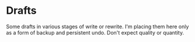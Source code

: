 # Drafts

Some drafts in various stages of write or rewrite. I'm placing them here only as
a form of backup and persistent undo. Don't expect quality or quantity.
